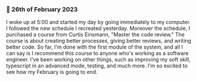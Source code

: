 ### 👻 26th of February 2023

I woke up at 5:00 and started my day by going immediately to my computer. I followed the new schedule I recreated yesterday. Moreover the schedule, I purchased a course from Curtis Einsmann, "Master the code review." The course is about creating better processes, giving better reviews, and writing better code. So far, I'm done with the first module of the system, and all I can say is I recommend this course to anyone who's working as a software engineer. I've been working on other things, such as improving my soft skill, typescript in an advanced mode, testing, and much more. I'm so excited to see how my February is going to end.
